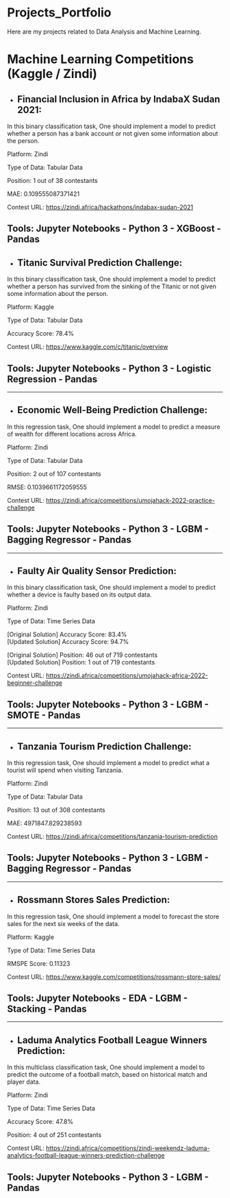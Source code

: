 # Projects_Portfolio
Here are my projects related to Data Analysis and Machine Learning.
# Machine Learning Competitions (Kaggle / Zindi)
* ## Financial Inclusion in Africa by IndabaX Sudan 2021: 
In this binary classification task, One should implement a model to predict whether a person has a bank account or not given some information about the person.

Platform: Zindi

Type of Data: Tabular Data

Position: 1 out of 38 contestants

MAE: 0.109555087371421

Contest URL: https://zindi.africa/hackathons/indabax-sudan-2021

Tools: Jupyter Notebooks - Python 3 - XGBoost - Pandas
---------------------------------------------------------------------------------------
* ## Titanic Survival Prediction Challenge: 
In this binary classification task, One should implement a model to predict whether a person has survived from the sinking of the Titanic or not given some information about the person.

Platform: Kaggle

Type of Data: Tabular Data

Accuracy Score: 78.4%

Contest URL: https://www.kaggle.com/c/titanic/overview

## Tools: Jupyter Notebooks - Python 3 - Logistic Regression - Pandas
---------------------------------------------------------------------------------------
* ## Economic Well-Being Prediction Challenge: 
In this regression task, One should implement a model to predict a measure of wealth for different locations across Africa.

Platform: Zindi

Type of Data: Tabular Data

Position: 2 out of 107 contestants

RMSE: 0.1039661172059555

Contest URL: https://zindi.africa/competitions/umojahack-2022-practice-challenge

## Tools: Jupyter Notebooks - Python 3 - LGBM - Bagging Regressor - Pandas
---------------------------------------------------------------------------------------
* ## Faulty Air Quality Sensor Prediction: 
In this binary classification task, One should implement a model to predict whether a device is faulty based on its output data.

Platform: Zindi

Type of Data: Time Series Data

[Original Solution] Accuracy Score: 83.4%
<br> [Updated Solution] Accuracy Score: 94.7%

[Original Solution] Position: 46 out of 719 contestants
<br> [Updated Solution] Position: 1 out of 719 contestants

Contest URL: https://zindi.africa/competitions/umojahack-africa-2022-beginner-challenge

## Tools: Jupyter Notebooks - Python 3 - LGBM - SMOTE - Pandas
---------------------------------------------------------------------------------------
* ## Tanzania Tourism Prediction Challenge: 
In this regression task, One should implement a model to predict what a tourist will spend when visiting Tanzania.

Platform: Zindi

Type of Data: Tabular Data

Position: 13 out of 308 contestants

MAE: 4971847.829238593

Contest URL: https://zindi.africa/competitions/tanzania-tourism-prediction

## Tools: Jupyter Notebooks - Python 3 - LGBM - Bagging Regressor - Pandas
---------------------------------------------------------------------------------------
* ## Rossmann Stores Sales Prediction: 
In this regression task, One should implement a model to forecast the store sales for the next six weeks of the data.

Platform: Kaggle

Type of Data: Time Series Data

RMSPE Score: 0.11323

Contest URL: https://www.kaggle.com/competitions/rossmann-store-sales/

## Tools: Jupyter Notebooks - EDA - LGBM - Stacking - Pandas
---------------------------------------------------------------------------------------
* ## Laduma Analytics Football League Winners Prediction: 
In this multiclass classification task, One should implement a model to predict the outcome of a football match, based on historical match and player data.

Platform: Zindi

Type of Data: Time Series Data

Accuracy Score: 47.8%

Position: 4 out of 251 contestants

Contest URL: https://zindi.africa/competitions/zindi-weekendz-laduma-analytics-football-league-winners-prediction-challenge

## Tools: Jupyter Notebooks - Python 3 - LGBM - Pandas
